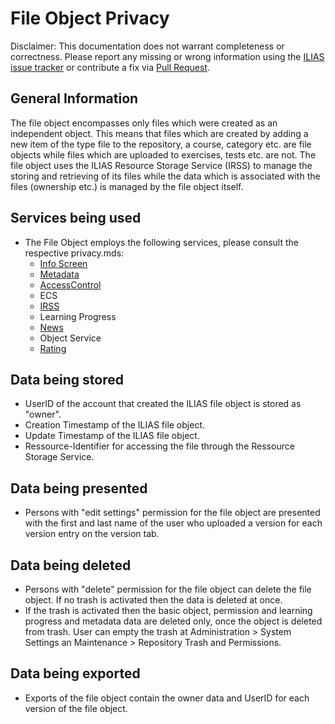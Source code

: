# File Object Privacy
Disclaimer: This documentation does not warrant completeness or correctness. Please report any missing or wrong information using the [ILIAS issue tracker](https://mantis.ilias.de) or contribute a fix via [Pull Request](docs/development/contributing.md#pull-request-to-the-repositories).

## General Information
The file object encompasses only files which were created as an independent object. This means that files which are created by adding a new item of the type file to the repository, a course, category etc. are file objects while files which are uploaded to exercises, tests etc. are not. The file object uses the ILIAS Resource Storage Service (IRSS) to manage the storing and retrieving of its files while the data which is associated with the files (ownership etc.) is managed by the file object itself.

## Services being used
- The File Object employs the following services, please consult the respective privacy.mds:
  - [Info Screen](../../Services/InfoScreen/PRIVACY.md)
  - [Metadata](../../Services/MetaData/Privacy.md)
  - [AccessControl](../../Services/AccessControl/PRIVACY.md)
  - ECS
  - [IRSS](../../src/ResourceStorage/PRIVACY.md)
  - Learning Progress
  - [News](../../Services/News/PRIVACY.md)
  - Object Service
  - [Rating](../../Services/Rating/PRIVACY.md)


## Data being stored
- UserID of the account that created the ILIAS file object is stored as "owner". 
- Creation Timestamp of the ILIAS file object. 
- Update Timestamp  of the ILIAS file object. 
- Ressource-Identifier for accessing the file through the Ressource Storage Service.

## Data being presented
- Persons with "edit settings" permission for the file object are presented with the first and last name of the user who uploaded a version for each version entry on the version tab.

## Data being deleted
- Persons with "delete" permission for the file object can delete the file object. If no trash is activated then the data is deleted at once.  
- If the trash is activated then the basic object, permission and learning progress and metadata data are deleted only, once the object is deleted from trash. User can empty the trash at Administration > System Settings an Maintenance > Repository Trash and Permissions.

## Data being exported
- Exports of the file object contain the owner data and UserID for each version of the file object.